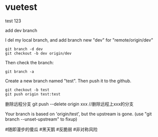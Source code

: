 # vuetest
test 123

add dev branch

I del my local branch, and add branch new "dev" for "remote/origin/dev"

    git branch -d dev
    git checkout -b dev origin/dev

Then check the branch:

    git branch -a

Create a new branch named "test". Then push it to the github.

    git checkout -b test
    git push origin test:test

删除远程分支
    git push --delete origin xxx //删除远程上xxx的分支

Your branch is based on 'origin/test', but the upstream is gone.
  (use "git branch --unset-upstream" to fixup)

#随即漫步的傻瓜
#黑天鹅
#反脆弱
#非对称风险



